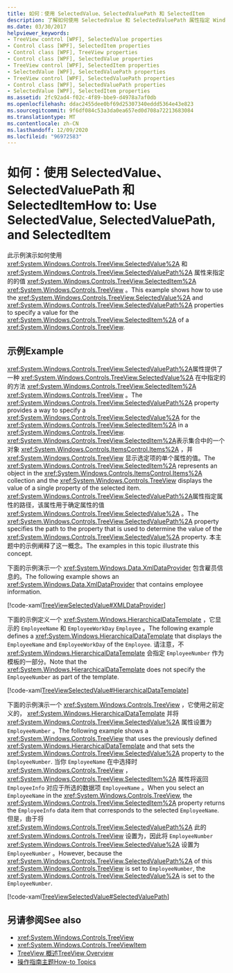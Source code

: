 ```yaml
---
title: 如何：使用 SelectedValue、SelectedValuePath 和 SelectedItem
description: 了解如何使用 SelectedValue 和 SelectedValuePath 属性指定 Windows Presentation Foundation TreeView 的 SelectedItem 的值。
ms.date: 03/30/2017
helpviewer_keywords:
- TreeView control [WPF], SelectedValue properties
- Control class [WPF], SelectedItem properties
- Control class [WPF], TreeView properties
- Control class [WPF], SelectedValue properties
- TreeView control [WPF], SelectedItem properties
- SelectedValue [WPF], SelectedValuePath properties
- TreeView control [WPF], SelectedValuePath properties
- Control class [WPF], SelectedValuePath properties
- SelectedValue [WPF], SelectedItem properties
ms.assetid: 2fc92ad4-f02c-4f89-bbe9-d4978a7af0db
ms.openlocfilehash: ddac2455dee0bf69d25307340eddd5364e43e823
ms.sourcegitcommit: 9f6df084c53a3da0ea657ed0d708a72213683084
ms.translationtype: MT
ms.contentlocale: zh-CN
ms.lasthandoff: 12/09/2020
ms.locfileid: "96972583"
---
```

# <a name="how-to-use-selectedvalue-selectedvaluepath-and-selecteditem"></a><span data-ttu-id="e296c-103">如何：使用 SelectedValue、SelectedValuePath 和 SelectedItem</span><span class="sxs-lookup"><span data-stu-id="e296c-103">How to: Use SelectedValue, SelectedValuePath, and SelectedItem</span></span>
<span data-ttu-id="e296c-104">此示例演示如何使用 <xref:System.Windows.Controls.TreeView.SelectedValue%2A> 和 <xref:System.Windows.Controls.TreeView.SelectedValuePath%2A> 属性来指定的的值 <xref:System.Windows.Controls.TreeView.SelectedItem%2A> <xref:System.Windows.Controls.TreeView> 。</span><span class="sxs-lookup"><span data-stu-id="e296c-104">This example shows how to use the <xref:System.Windows.Controls.TreeView.SelectedValue%2A> and <xref:System.Windows.Controls.TreeView.SelectedValuePath%2A> properties to specify a value for the <xref:System.Windows.Controls.TreeView.SelectedItem%2A> of a <xref:System.Windows.Controls.TreeView>.</span></span>  
  
## <a name="example"></a><span data-ttu-id="e296c-105">示例</span><span class="sxs-lookup"><span data-stu-id="e296c-105">Example</span></span>  
 <span data-ttu-id="e296c-106"><xref:System.Windows.Controls.TreeView.SelectedValuePath%2A>属性提供了一种 <xref:System.Windows.Controls.TreeView.SelectedValue%2A> 在中指定的的方法 <xref:System.Windows.Controls.TreeView.SelectedItem%2A> <xref:System.Windows.Controls.TreeView> 。</span><span class="sxs-lookup"><span data-stu-id="e296c-106">The <xref:System.Windows.Controls.TreeView.SelectedValuePath%2A> property provides a way to specify a <xref:System.Windows.Controls.TreeView.SelectedValue%2A> for the <xref:System.Windows.Controls.TreeView.SelectedItem%2A> in a <xref:System.Windows.Controls.TreeView>.</span></span> <span data-ttu-id="e296c-107"><xref:System.Windows.Controls.TreeView.SelectedItem%2A>表示集合中的一个对象 <xref:System.Windows.Controls.ItemsControl.Items%2A> ，并 <xref:System.Windows.Controls.TreeView> 显示选定项的单个属性的值。</span><span class="sxs-lookup"><span data-stu-id="e296c-107">The <xref:System.Windows.Controls.TreeView.SelectedItem%2A> represents an object in the <xref:System.Windows.Controls.ItemsControl.Items%2A> collection and the <xref:System.Windows.Controls.TreeView> displays the value of a single property of the selected item.</span></span> <span data-ttu-id="e296c-108"><xref:System.Windows.Controls.TreeView.SelectedValuePath%2A>属性指定属性的路径，该属性用于确定属性的值 <xref:System.Windows.Controls.TreeView.SelectedValue%2A> 。</span><span class="sxs-lookup"><span data-stu-id="e296c-108">The <xref:System.Windows.Controls.TreeView.SelectedValuePath%2A> property specifies the path to the property that is used to determine the value of the <xref:System.Windows.Controls.TreeView.SelectedValue%2A> property.</span></span> <span data-ttu-id="e296c-109">本主题中的示例阐释了这一概念。</span><span class="sxs-lookup"><span data-stu-id="e296c-109">The examples in this topic illustrate this concept.</span></span>  
  
 <span data-ttu-id="e296c-110">下面的示例演示一个 <xref:System.Windows.Data.XmlDataProvider> 包含雇员信息的。</span><span class="sxs-lookup"><span data-stu-id="e296c-110">The following example shows an <xref:System.Windows.Data.XmlDataProvider> that contains employee information.</span></span>  
  
 [!code-xaml[TreeViewSelectedValue#XMLDataProvider](~/samples/snippets/csharp/VS_Snippets_Wpf/TreeViewSelectedValue/CS/Window1.xaml#xmldataprovider)]  
  
 <span data-ttu-id="e296c-111">下面的示例定义一个 <xref:System.Windows.HierarchicalDataTemplate> ，它显示的 `EmployeeName` 和 `EmployeeWorkDay` `Employee` 。</span><span class="sxs-lookup"><span data-stu-id="e296c-111">The following example defines a <xref:System.Windows.HierarchicalDataTemplate> that displays the `EmployeeName` and `EmployeeWorkDay` of the `Employee`.</span></span> <span data-ttu-id="e296c-112">请注意，不 <xref:System.Windows.HierarchicalDataTemplate> 会指定 `EmployeeNumber` 作为模板的一部分。</span><span class="sxs-lookup"><span data-stu-id="e296c-112">Note that the <xref:System.Windows.HierarchicalDataTemplate> does not specify the `EmployeeNumber` as part of the template.</span></span>  
  
 [!code-xaml[TreeViewSelectedValue#HierarchicalDataTemplate](~/samples/snippets/csharp/VS_Snippets_Wpf/TreeViewSelectedValue/CS/Window1.xaml#hierarchicaldatatemplate)]  
  
 <span data-ttu-id="e296c-113">下面的示例演示一个 <xref:System.Windows.Controls.TreeView> ，它使用之前定义的， <xref:System.Windows.HierarchicalDataTemplate> 并将 <xref:System.Windows.Controls.TreeView.SelectedValue%2A> 属性设置为 `EmployeeNumber` 。</span><span class="sxs-lookup"><span data-stu-id="e296c-113">The following example shows a <xref:System.Windows.Controls.TreeView> that uses the previously defined <xref:System.Windows.HierarchicalDataTemplate> and that sets the <xref:System.Windows.Controls.TreeView.SelectedValue%2A> property to the `EmployeeNumber`.</span></span> <span data-ttu-id="e296c-114">当你 `EmployeeName` 在中选择时 <xref:System.Windows.Controls.TreeView> ， <xref:System.Windows.Controls.TreeView.SelectedItem%2A> 属性将返回 `EmployeeInfo` 对应于所选的数据项 `EmployeeName` 。</span><span class="sxs-lookup"><span data-stu-id="e296c-114">When you select an `EmployeeName` in the <xref:System.Windows.Controls.TreeView>, the <xref:System.Windows.Controls.TreeView.SelectedItem%2A> property returns the `EmployeeInfo` data item that corresponds to the selected `EmployeeName`.</span></span> <span data-ttu-id="e296c-115">但是，由于将 <xref:System.Windows.Controls.TreeView.SelectedValuePath%2A> 此的 <xref:System.Windows.Controls.TreeView> 设置为，因此将 `EmployeeNumber` <xref:System.Windows.Controls.TreeView.SelectedValue%2A> 设置为 `EmployeeNumber` 。</span><span class="sxs-lookup"><span data-stu-id="e296c-115">However, because the <xref:System.Windows.Controls.TreeView.SelectedValuePath%2A> of this <xref:System.Windows.Controls.TreeView> is set to `EmployeeNumber`, the <xref:System.Windows.Controls.TreeView.SelectedValue%2A> is set to the `EmployeeNumber`.</span></span>  
  
 [!code-xaml[TreeViewSelectedValue#SelectedValuePath](~/samples/snippets/csharp/VS_Snippets_Wpf/TreeViewSelectedValue/CS/Window1.xaml#selectedvaluepath)]  
  
## <a name="see-also"></a><span data-ttu-id="e296c-116">另请参阅</span><span class="sxs-lookup"><span data-stu-id="e296c-116">See also</span></span>

- <xref:System.Windows.Controls.TreeView>
- <xref:System.Windows.Controls.TreeViewItem>
- [<span data-ttu-id="e296c-117">TreeView 概述</span><span class="sxs-lookup"><span data-stu-id="e296c-117">TreeView Overview</span></span>](treeview-overview.md)
- [<span data-ttu-id="e296c-118">操作指南主题</span><span class="sxs-lookup"><span data-stu-id="e296c-118">How-to Topics</span></span>](treeview-how-to-topics.md)
